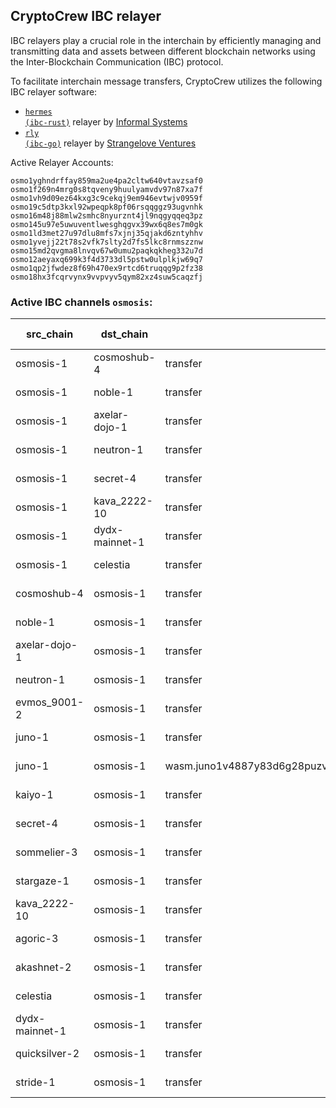 ## CryptoCrew IBC relayer
IBC relayers play a crucial role in the interchain by efficiently managing and transmitting data and assets between different blockchain networks using the Inter-Blockchain Communication (IBC) protocol.

To facilitate interchain message transfers, CryptoCrew utilizes the following IBC relayer software: 
- <a href="https://github.com/informalsystems/hermes"><code>hermes (ibc-rust)</code></a> relayer by [Informal Systems](https://github.com/informalsystems)
- <a href="https://github.com/cosmos/relayer"><code>rly (ibc-go)</code></a> relayer by [Strangelove Ventures](https://github.com/strangelove-ventures)

Active Relayer Accounts:
```
osmo1yghndrffay859ma2ue4pa2cltw640vtavzsaf0
osmo1f269n4mrg0s8tqveny9huulyamvdv97n87xa7f
osmo1vh9d09ez64kxg3c9cekqj9em946evtwjv0959f
osmo19c5dtp3kxl92wpeqpk8pf06rsqqggz93ugvnhk
osmo16m48j88mlw2smhc8nyurznt4jl9nqgyqqeq3pz
osmo145u97e5uwuventlwesghqgvx39wx6q8es7m0gk
osmo1ld3met27u97dlu8mfs7xjnj35qjakd6zntyhhv
osmo1yvejj22t78s2vfk7slty2d7fs5lkc8rnmszznw
osmo15md2qvgma8lnvqv67w0umu2paqkqkheg332u7d
osmo12aeyaxq699k3f4d3733dl5pstw0ulplkjw69q7
osmo1qp2jfwdez8f69h470ex9rtcd6truqqg9p2fz38
osmo18hx3fcqrvynx9vvpvyv5qym82xz4suw5caqzfj
```

### Active IBC channels `osmosis`:
| src_chain | dst_chain | IBC port | IBC channel |
| --------------- | --------------- | ------------ | ------------------- |
| osmosis-1 | cosmoshub-4 | transfer | channel-0 |
| osmosis-1 | noble-1 | transfer | channel-750 |
| osmosis-1 | axelar-dojo-1 | transfer | channel-208 |
| osmosis-1 | neutron-1 | transfer | channel-874 |
| osmosis-1 | secret-4 | transfer | channel-88 |
| osmosis-1 | kava_2222-10 | transfer | channel-143 |
| osmosis-1 | dydx-mainnet-1 | transfer | channel-6787 |
| osmosis-1 | celestia | transfer | channel-6994 |
| cosmoshub-4 | osmosis-1 | transfer | channel-141 |
| noble-1 | osmosis-1 | transfer | channel-1 |
| axelar-dojo-1 | osmosis-1 | transfer | channel-3 |
| neutron-1 | osmosis-1 | transfer | channel-10 |
| evmos_9001-2 | osmosis-1 | transfer | channel-0 |
| juno-1 | osmosis-1 | transfer | channel-0 |
| juno-1 | osmosis-1 | wasm.juno1v4887y83d6g28puzvt8cl0f3cdhd3y6y9mpysnsp3k8krdm7l6jqgm0rkn | channel-47 |
| kaiyo-1 | osmosis-1 | transfer | channel-3 |
| secret-4 | osmosis-1 | transfer | channel-1 |
| sommelier-3 | osmosis-1 | transfer | channel-0 |
| stargaze-1 | osmosis-1 | transfer | channel-0 |
| kava_2222-10 | osmosis-1 | transfer | channel-1 |
| agoric-3 | osmosis-1 | transfer | channel-1 |
| akashnet-2 | osmosis-1 | transfer | channel-9 |
| celestia | osmosis-1 | transfer | channel-2 |
| dydx-mainnet-1 | osmosis-1 | transfer | channel-3 |
| quicksilver-2 | osmosis-1 | transfer | channel-2 |
| stride-1 | osmosis-1 | transfer | channel-5 |